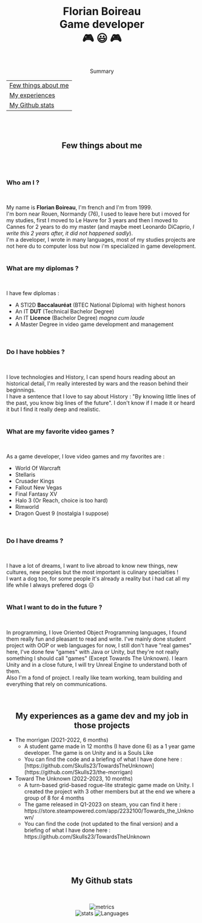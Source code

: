 <!--
**Skulls23/Skulls23** is a ✨ _special_ ✨ repository because its `README.md` (this file) appears on your GitHub profile. -->

<br/><h1 align="center">Florian Boireau<br/>Game developer<br/>🎮 😃 🎮</h1><br/>


<p align="center">Summary</p>
<div align="center">
   <table>
      <tr>
         <td>
            <a href="#aboutMe">Few things about me</a>
         </td>
      </tr>
      <tr>
         <td>
            <a href="#experiences">My experiences</a>
         </td>
      </tr>
      <tr>
         <td>
            <a href="#stats">My Github stats</a>
         </td>
      </tr>
   </table>
</div>


<br/><br/>
<h2 align="center" id="aboutMe">Few things about me</h2><br/>
<br/>


<h3>Who am I ?</h3>
<br/>


My name is <b>Florian Boireau</b>, I'm french and I'm from 1999. <br/>
I'm born near Rouen, Normandy (76), I used to leave here but i moved for my studies, first I moved to Le Havre for 3 years and then I moved to Cannes for 2 years to do my master (and maybe meet Leonardo DiCaprio, <em>I write this 2 years after, it did not happened sadly</em>).<br/>
I'm a developer, I wrote in many languages, most of my studies projects are not here du to computer loss but now i'm specialized in game development.<br/>
<br/>


<h3>What are my diplomas ?</h3>
<br/>


I have few diplomas :

   <ul>
     <li>A STI2D <b>Baccalauréat</b> (BTEC National Diploma) with highest honors</li>
     <li>An IT <b>DUT</b> (Technical Bachelor Degree)</li>
     <li>An IT <b>Licence</b> (Bachelor Degree) <i>magna cum laude</i></li>
     <li>A Master Degree in video game development and management</li>
   </ul>
<br/>

   
<h3>Do I have hobbies ?</h3>
<br/>


I love technologies and History, I can spend hours reading about an historical detail, I'm really interested by wars and the reason behind their beginnings.<br/>
I have a sentence that I love to say about History : "By knowing little lines of the past, you know big lines of the future". I don't know if I made it or heard it but I find it really deep and realistic.<br/>
<br/>


<h3>What are my favorite video games ?</h3>
<br/>


As a game developer, I love video games and my favorites are :
 
 <ul>
   <li>World Of Warcraft</li>
   <li>Stellaris</li>
   <li>Crusader Kings</li>
   <li>Fallout New Vegas</i></li>
   <li>Final Fantasy XV</li>
   <li>Halo 3 (Or Reach, choice is too hard)</li>
   <li>Rimworld</li>
   <li>Dragon Quest 9 (nostalgia I suppose)</li>
</ul>
<br/>


<h3>Do I have dreams ?</h3>
<br/>


I have a lot of dreams, I want to live abroad to know new things, new cultures, new peoples but the most important is culinary specialties !<br/>
I want a dog too, for some people it's already a reality but i had cat all my life while I always prefered dogs 😖 <br/>
<br/>


<h3>What I want to do in the future ?</h3>
<br/>


In programming, I love Oriented Object Programming languages, I found them really fun and pleasant to read and write. I've mainly done student project with OOP or web languages for now, I still don't have "real games" here, I've done few "games" with Java or Unity, but they're not really something I should call "games" (Except Towards The Unknown). I learn Unity and in a close future, I will try Unreal Engine to understand both of them.<br/>
Also I'm a fond of project. I really like team working, team building and everything that rely on communications.<br/>
<br/>
<br/>


<h2 align="center" id="experiences">My experiences as a game dev and my job in those projects</h2>

<ul>
   <li>The morrìgan (2021-2022, 6 months)
      <ul>
         <li>
            A student game made in 12 months (I have done 6) as a 1 year game developer. The game is on Unity and is a Souls Like
         </li>
         <li>
            You can find the code and a briefing of what I have done here : [https://github.com/Skulls23/TowardsTheUnknown](https://github.com/Skulls23/the-morrigan)
         </li>
      </ul>
   </li>
   <li>Toward The Unknown (2022-2023, 10 months)<br/>
      <ul>
         <li>
            A turn-based grid-based rogue-lite strategic game made on Unity. I created the project with 3 other members but at the end we where a group of 8 for 4 months
         </li>
         <li>
            The game released in Q1-2023 on steam, you can find it here : https://store.steampowered.com/app/2232100/Towards_the_Unknown/
         </li>
         <li>
            You can find the code (not updated to the final version) and a briefing of what I have done here : https://github.com/Skulls23/TowardsTheUnknown
         </li>
      </ul>
   </li>
</ul>
<br/><br/><br/>


<h2 align="center" id="stats">My Github stats</h2>
<br/>


<!--
- 🔭 I’m currently working on many projects due to highschool.
- 🌱 I’m currently learning php.
- 👯 I’m looking to collaborate on ...
- 🤔 I’m looking for help with ...
- 💬 Ask me about ...
- 📫 How to reach me: florian.boireau.pro@hotmail.com
- 😄 Pronouns: ...
- ⚡ Fun fact: ...
-->


<div align="center">
   
![metrics](https://metrics.lecoq.io/Skulls23?template=classic&config.timezone=Europe%2FParis&config.animated=true)
<br/>
![stats](https://github-readme-stats.vercel.app/api?username=Skulls23&hide_border=true&theme=midnight-purple&show_icons=true&count_private=true)
![Languages](https://github-readme-stats.vercel.app/api/top-langs/?username=Skulls23&hide_border=true&hide=shaderlab&layout=compact&theme=midnight-purple&langs_count=10)

</div>
